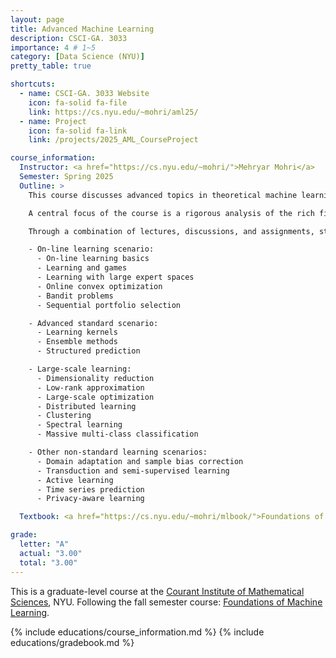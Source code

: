 ```yaml
---
layout: page
title: Advanced Machine Learning
description: CSCI-GA. 3033
importance: 4 # 1~5
category: [Data Science (NYU)]
pretty_table: true

shortcuts:
  - name: CSCI-GA. 3033 Website
    icon: fa-solid fa-file
    link: https://cs.nyu.edu/~mohri/aml25/
  - name: Project
    icon: fa-solid fa-link
    link: /projects/2025_AML_CourseProject

course_information:
  Instructor: <a href="https://cs.nyu.edu/~mohri/">Mehryar Mohri</a>
  Semester: Spring 2025
  Outline: >
    This course discusses advanced topics in theoretical machine learning, extending beyond the scope of foundational graduate courses. The primary goal is to introduce key concepts not covered in basic ML courses such as Foundations of Machine Learning, while also exploring cutting-edge learning problems that can serve as a springboard for research or the development of novel application-relevant techniques. 

    A central focus of the course is a rigorous analysis of the rich field of online learning. In addition, the material encompasses a broad range of advanced topics in supervised learning, providing a comprehensive overview of the theoretical underpinnings of modern machine learning methods. 

    Through a combination of lectures, discussions, and assignments, students will gain a deep understanding of the fundamental principles governing learning algorithms. The course will equip students with the necessary theoretical foundations to conduct cutting-edge research in theoretical machine learning, as well as to develop novel and effective machine learning solutions for real-world problems. The course will describe in detail the following topics: 

    - On-line learning scenario:
      - On-line learning basics
      - Learning and games
      - Learning with large expert spaces
      - Online convex optimization
      - Bandit problems
      - Sequential portfolio selection

    - Advanced standard scenario:
      - Learning kernels
      - Ensemble methods
      - Structured prediction

    - Large-scale learning:
      - Dimensionality reduction
      - Low-rank approximation
      - Large-scale optimization
      - Distributed learning
      - Clustering
      - Spectral learning
      - Massive multi-class classification

    - Other non-standard learning scenarios:
      - Domain adaptation and sample bias correction
      - Transduction and semi-supervised learning
      - Active learning
      - Time series prediction
      - Privacy-aware learning

  Textbook: <a href="https://cs.nyu.edu/~mohri/mlbook/">Foundations of Machine Learning [2nd Edition] (Mehryar Mohri, et al.)</a>

grade:
  letter: "A"
  actual: "3.00"
  total: "3.00"
---
```


This is a graduate-level course at the [Courant Institute of Mathematical Sciences](https://cims.nyu.edu/), NYU. Following the fall semester course: [Foundations of Machine Learning](https://genghis-l.github.io/educations/24f_FoML/).

{% include educations/course_information.md %}
{% include educations/gradebook.md %}
